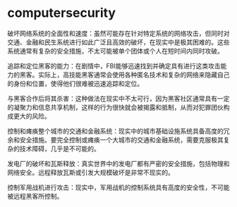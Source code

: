 # computersecurity
破坏网络系统的全面性和速度：虽然可能存在针对特定系统的网络攻击，但同时对交通、金融和民生系统进行如此广泛且高效的破坏，在现实中是极其困难的。这些系统通常有复杂的安全措施，不太可能被单个团体或个人在短时间内同时攻破。

追踪和定位黑客的能力：在剧情中，FBI能够迅速找到并确定具有进行这类攻击能力的黑客。实际上，高技能黑客通常会使用各种匿名技术和复杂的网络来隐藏自己的身份和位置，使得他们很难被迅速追踪和定位。

与黑客合作后将其杀害：这种做法在现实中不太可行，因为黑客社区通常具有一定的凝聚力和信息共享机制，这样的行为很快就会被揭露和抵制，从而对犯罪团伙构成更大的风险。

控制和瘫痪整个城市的交通和金融系统：现实中的城市基础设施系统具备高度的冗余和安全措施。要完全控制或瘫痪一个大城市的交通和金融系统，需要克服极其复杂的技术障碍，几乎是不可能的。

发电厂的破坏和瓦斯释放：真实世界中的发电厂都有严密的安全措施，包括物理和网络安全。远程释放瓦斯或引发大规模破坏是非常不现实的。

控制军用战机进行攻击：现实中，军用战机的控制系统具有高度的安全性，不可能被远程黑客所控制。
